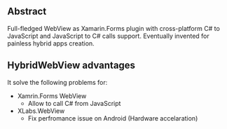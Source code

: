 ## Abstract
Full-fledged WebView as Xamarin.Forms plugin with cross-platform C# to JavaScript and JavaScript to C# calls support. Eventually invented for painless hybrid apps creation.

## HybridWebView advantages
It solve the following problems for:

- Xamrin.Forms WebView
  - Allow to call C# from JavaScript
- XLabs.WebView
  - Fix perfromance issue on Android (Hardware accelaration)
